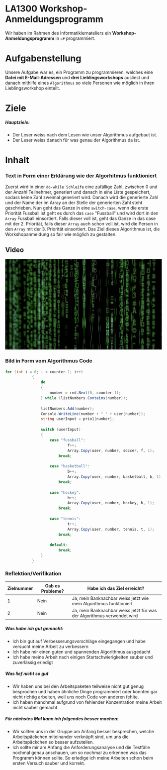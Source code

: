 # LA1300 Workshop-Anmeldungsprogramm
Wir haben im Rahmen des Informatiklernateliers ein **Workshop-Anmeldungsprogramm** in `c#` programmiert.
# Aufgabenstellung
Unsere Aufgabe war es, ein Programm zu programmieren, welches eine **Datei mit E-Mail-Adressen** und **drei Lieblingsworkshops** ausliest und danach mithilfe eines `Algorithmus` so viele Personen wie möglich in ihren Lieblingsworkshop einteilt.

# Ziele
##### Hauptziele:
- Der Leser weiss nach dem Lesen wie unser Algorithmus aufgebaut ist.
- Der Leser weiss danach für was genau der Algorithmus da ist.

# Inhalt

### Text in Form einer Erklärung wie der Algorhitmus funktioniert

Zuerst wird in einer `do-while Schleife` eine zufällige Zahl, zwischen 0 und der Anzahl Teilnehmer, generiert und danach in eine Liste gespeichert, sodass keine Zahl zweimal generiert wird. Danach wird die generierte Zahl und der Name der im Array an der Stelle der generierten Zahl steht geschrieben. Nun geht das Ganze in eine `switch-case`, wenn die erste Priorität Fussball ist geht es durch das `case` "Fussball" und wird dort in den `Array` Fussball einsortiert. Falls dieser voll ist, geht das Ganze in das case mit der 2. Priorität, falls dieser `Array` auch schon voll ist, wird die Person in den `Array` mit der 3. Priorität einsortiert.
Das Ziel dieses Algorithmus ist, die Workshopanmeldung so fair wie möglich zu gestalten.


## Video

[![Zum Video!](https://github.com/oli-kis/oli-kis/blob/oli-kis/img/Algorithmen-e1552378144472.jpg?raw=true)](https://youtu.be/Eeao3qKMB2s)

### Bild in Form vom Algorithmus Code
```csharp
for (int i = 0; i < counter-1; i++)
            {
                do
                {
                    number = rnd.Next(0, counter-1);
                } while (listNumbers.Contains(number));

                listNumbers.Add(number);
                Console.WriteLine(number + " " + user[number]);
                string userInput = prio1[number];

                switch (userInput)
                {
                    case "fussball":
                            f++;
                            Array.Copy(user, number, soccer, f, 1);
                        break;

                    case "basketball":
                            b++;
                            Array.Copy(user, number, basketball, b, 1);
                        break;

                    case "hockey":
                            h++;
                            Array.Copy(user, number, hockey, h, 1);
                        break;

                    case "tennis":
                            t++;
                            Array.Copy(user, number, tennis, t, 1);
                        break;

                    default:
                        break;
                }
            }
```

### Reflektion/Verifikation

| Zielnummer     | Gab es Probleme? | Habe ich das Ziel erreicht? |
| ----------- | ----------- | ------------|
| 1 | Nein       | Ja, mein Banknachbar weiss jetzt wie mein Algorithmus funktioniert |
| 2 | Nein       | Ja, mein Banknachbar weiss jetzt für was der Algorithmus verwendet wird |


##### Was habe ich gut gemacht:
- Ich bin gut auf Verbesserungsvorschläge eingegangen und habe versucht meine Arbeit zu verbessern
- Ich habe mir einen guten und spannenden Algorithmus ausgedacht
- Ich habe meine Arbeit nach einigen Startschwierigkeiten sauber und zuverlässig erledigt

##### Was lief nicht so gut
- Wir haben uns bei den Arbeitspaketen teilweise nicht gut genug besprochen und haben ähnliche Dinge programmiert oder konnten gar nicht richtig arbeiten, weil uns noch Code von anderen fehlte.
- Ich haben manchmal aufgrund von fehlender Konzentration meine Arbeit nicht sauber gemacht.

##### Für nächstes Mal kann ich folgendes besser machen:
- Wir sollten uns in der Gruppe am Anfang besser besprechen, welche Arbeitspäckchen miteinander verknüpft sind, um uns die Arbeitspäckchen so besser aufzuteilen.
- Ich sollte mir am Anfang die Anforderungsanalyse und die Testfälle nochmal genau anschauen, um so nochmal zu erkennen was das Programm können sollte. So erledige ich meine Arbeiten schon beim ersten Versuch sauber und korrekt.
